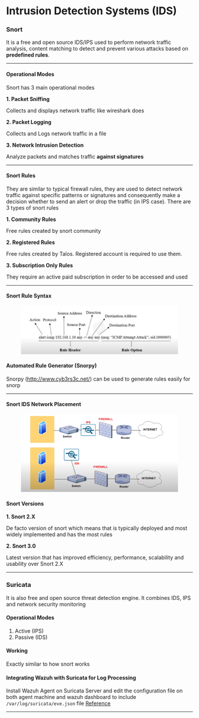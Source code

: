 # Intrusion Detection Systems (IDS)

### Snort

It is a free and open source IDS/IPS used to perform network traffic analysis, content matching to detect and prevent various attacks based on **predefined rules**.

***

#### Operational Modes

Snort has 3 main operational modes

**1. Packet Sniffing**

Collects and displays network traffic like wireshark does

**2. Packet Logging**

Collects and Logs network traffic in a file

**3. Network Intrusion Detection**

Analyze packets and matches traffic **against signatures**

***

#### Snort Rules

They are similar to typical firewall rules, they are used to detect network traffic against specific patterns or signatures and consequently make a decision whether to send an alert or drop the traffic (in IPS case). There are 3 types of snort rules

**1. Community Rules**

Free rules created by snort community

**2. Registered Rules**

Free rules created by Talos. Registered account is required to use them.

**3. Subscription Only Rules**

They require an active paid subscription in order to be accessed and used

***

#### Snort Rule Syntax

<figure><img src="../../../.gitbook/assets/image (6).png" alt=""><figcaption></figcaption></figure>

#### Automated Rule Generator (Snorpy)

Snorpy (http://www.cyb3rs3c.net/) can be used to generate rules easily for snorp

***

#### Snort IDS Network Placement

<figure><img src="../../../.gitbook/assets/image (7).png" alt=""><figcaption></figcaption></figure>

#### Snort Versions

**1. Snort 2.X**

De facto version of snort which means that is typically deployed and most widely implemented and has the most rules

**2. Snort 3.0**

Latest version that has improved efficiency, performance, scalability and usability over Snort 2.X

***

### Suricata

It is also free and open source threat detection engine. It combines IDS, IPS and network security monitoring

#### Operational Modes

1. Active (IPS)
2. Passive (IDS)

#### Working

Exactly similar to how snort works

#### Integrating Wazuh with Suricata for Log Processing

Install Wazuh Agent on Suricata Server and edit the configuration file on both agent machine and wazuh dashboard to include `/var/log/suricata/eve.json` file [Reference](https://www.youtube.com/watch?v=NB\_u9m-MMcY\&list=PLBf0hzazHTGNcIS\_dHjM2NgNUFMW1EZFx\&index=16)

***
